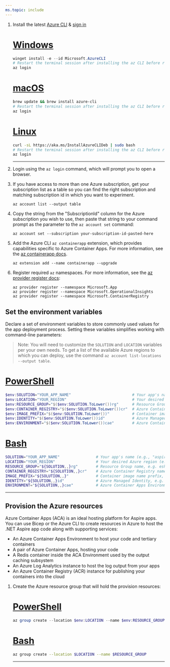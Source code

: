 ```yaml
---
ms.topic: include
---
```


1. Install the latest [Azure CLI](/cli/azure/install-azure-cli) & [sign in](/cli/azure/authenticate-azure-cli)

    # [Windows](#tab/install-az-windows)

    ```powershell
    winget install -e --id Microsoft.AzureCLI
    # Restart the terminal session after installing the az CLI before running the next command
    az login
    ```

    # [macOS](#tab/install-macos-windows)

    ```bash
    brew update && brew install azure-cli
    # Restart the terminal session after installing the az CLI before running the next command
    az login
    ```

    # [Linux](#tab/linux)

    ```bash
    curl -sL https://aka.ms/InstallAzureCLIDeb | sudo bash
    # Restart the terminal session after installing the az CLI before running the next command
    az login
    ```

    ---

1. Login using the `az login` command, which will prompt you to open a browser.

1. If you have access to more than one Azure subscription, get your subscription list as a table so you can find the right subscription and matching subscription id in which you want to experiment.

    ```azurecli
    az account list --output table
    ```

1. Copy the string from the "SubscriptionId" column for the Azure subscription you wish to use, then paste that string to your command prompt as the parameter to the `az account set` command:

    ```azurecli
    az account set --subscription your-subscription-id-pasted-here
    ```

1. Add the Azure CLI `az containerapp` extension, which provides capabilities specific to Azure Container Apps. For more information, see the [az containerapp docs](/cli/azure/containerapp?view=azure-cli-latest).

    ```azurecli
    az extension add --name containerapp --upgrade
    ```

1. Register required `az` namespaces. For more information, see the [az provider register docs](/cli/azure/provider?view=azure-cli-latest#az-provider-register):

    ```azurecli
    az provider register --namespace Microsoft.App
    az provider register --namespace Microsoft.OperationalInsights
    az provider register --namespace Microsoft.ContainerRegistry
    ```

## Set the environment variables

Declare a set of environment variables to store commonly used values for the app deployment process. Setting these variables simplifies working with command-line parameters:

> Note: You will need to customize the `SOLUTION` and `LOCATION` variables per your own needs. To get a list of the available Azure regions to which you can deploy, use the command `az account list-locations --output table`.

# [PowerShell](#tab/powershell)

```powershell
$env:SOLUTION="YOUR_APP_NAME"                           # Your app's name (e.g., "aspiresample42")
$env:LOCATION="YOUR_REGION"                             # Your desired Azure region (e.g., "westus")
$env:RESOURCE_GROUP="$($env:SOLUTION.ToLower())rg"      # Resource Group name, e.g. eshopliterg
$env:CONTAINER_REGISTRY="$($env:SOLUTION.ToLower())cr"  # Azure Container Registry name, e.g. eshoplitecr
$env:IMAGE_PREFIX="$($env:SOLUTION.ToLower())"          # Container image name prefix, e.g. eshoplite
$env:IDENTITY="$($env:SOLUTION.ToLower())id"            # Azure Managed Identity, e.g. eshopliteid
$env:ENVIRONMENT="$($env:SOLUTION.ToLower())cae"        # Azure Container Apps Environment name, e.g. eshoplitecae
```

# [Bash](#tab/bash)

```bash
SOLUTION="YOUR_APP_NAME"                # Your app's name (e.g., "aspiresample42")
LOCATION="YOUR_REGION"                  # Your desired Azure region (e.g., "westus")
RESOURCE_GROUP="${SOLUTION,,}rg"        # Resource Group name, e.g. eshopliterg
CONTAINER_REGISTRY="${SOLUTION,,}cr"    # Azure Container Registry name, e.g. eshoplitecr
IMAGE_PREFIX="${SOLUTION,,}"            # Container image name prefix, e.g. eshoplite
IDENTITY="${SOLUTION,,}id"              # Azure Managed Identity, e.g. eshopliteid
ENVIRONMENT="${SOLUTION,,}cae"          # Azure Container Apps Environment name, e.g. eshoplitecae
```

---

## Provision the Azure resources

Azure Container Apps (ACA) is an ideal hosting platform for Aspire apps. You can use Bicep or the Azure CLI to create resources in Azure to host the .NET Aspire app code along with supporting services:

- An Azure Container Apps Environment to host your code and tertiary containers
- A pair of Azure Container Apps, hosting your code
- A Redis container inside the ACA Environment used by the output caching subsystem
- An Azure Log Analytics instance to host the log output from your apps
- An Azure Container Registry (ACR) instance for publishing your containers into the cloud

1. Create the Azure resource group that will hold the provision resources:

    # [PowerShell](#tab/powershell)

    ```powershell
    az group create --location $env:LOCATION --name $env:RESOURCE_GROUP
    ```

    # [Bash](#tab/bash)

    ```bash
    az group create --location $LOCATION --name $RESOURCE_GROUP
    ```

    ---
